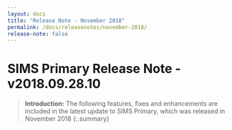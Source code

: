 ```yaml
---
layout: docs
title: "Release Note - November 2018"
permalink: /docs/releasenotes/november-2018/
release-note: false
---
```


# SIMS Primary Release Note - v2018.09.28.10

> **Introduction:** The following features, fixes and enhancements are included in the latest update to SIMS Primary, which was released in November 2018
{:.summary}
